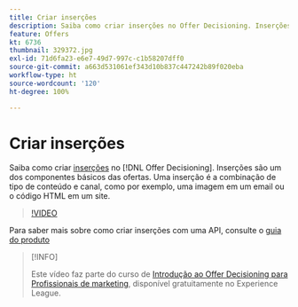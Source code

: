 ```yaml
---
title: Criar inserções
description: Saiba como criar inserções no Offer Decisioning. Inserções são um dos componentes básicos necessários das ofertas.
feature: Offers
kt: 6736
thumbnail: 329372.jpg
exl-id: 71d6fa23-e6e7-49d7-997c-c1b58207dff0
source-git-commit: a663d531061ef343d10b837c447242b89f020eba
workflow-type: ht
source-wordcount: '120'
ht-degree: 100%

---
```


# Criar inserções

Saiba como criar [inserções](https://experienceleague.adobe.com/docs/journey-optimizer/using/offer-decisioniong/create-components/creating-placements.html?lang=pt-BR) no [!DNL Offer Decisioning]. Inserções são um dos componentes básicos das ofertas. Uma inserção é a combinação de tipo de conteúdo e canal, como por exemplo, uma imagem em um email ou o código HTML em um site.

>[!VIDEO](https://video.tv.adobe.com/v/329372?quality=12&learn=on)

Para saber mais sobre como criar inserções com uma API, consulte o [guia do produto](https://experienceleague.adobe.com/docs/journey-optimizer/using/offer-decisioniong/api-reference/offers-api/placements/create.html?lang=pt-BR)

>[!INFO]
>
> Este vídeo faz parte do curso de [Introdução ao Offer Decisioning para Profissionais de marketing](https://experienceleague.adobe.com/?recommended=ExperiencePlatform-U-1-2020.1.offerdecisioning), disponível gratuitamente no Experience League.
